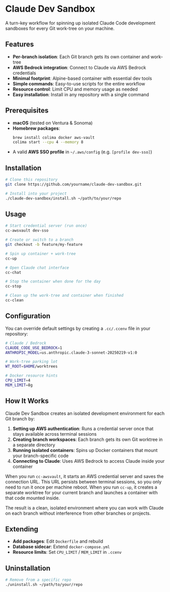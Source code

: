 # Claude Dev Sandbox

A turn-key workflow for spinning up isolated Claude Code development sandboxes for every Git work-tree on your machine.

## Features

- **Per-branch isolation**: Each Git branch gets its own container and work-tree
- **AWS Bedrock integration**: Connect to Claude via AWS Bedrock credentials
- **Minimal footprint**: Alpine-based container with essential dev tools
- **Simple commands**: Easy-to-use scripts for the entire workflow
- **Resource control**: Limit CPU and memory usage as needed
- **Easy installation**: Install in any repository with a single command

## Prerequisites

- **macOS** (tested on Ventura & Sonoma)
- **Homebrew packages**:
  ```bash
  brew install colima docker aws-vault
  colima start --cpu 4 --memory 8
  ```
- A valid **AWS SSO profile** in `~/.aws/config` (e.g. `[profile dev-sso]`)

## Installation

```bash
# Clone this repository
git clone https://github.com/yourname/claude-dev-sandbox.git

# Install into your project
./claude-dev-sandbox/install.sh ~/path/to/your/repo
```

## Usage

```bash
# Start credential server (run once)
cc-awsvault dev-sso

# Create or switch to a branch
git checkout -b feature/my-feature

# Spin up container + work-tree
cc-up

# Open Claude chat interface
cc-chat

# Stop the container when done for the day
cc-stop

# Clean up the work-tree and container when finished
cc-clean
```

## Configuration

You can override default settings by creating a `.cc/.ccenv` file in your repository:

```bash
# Claude / Bedrock
CLAUDE_CODE_USE_BEDROCK=1
ANTHROPIC_MODEL=us.anthropic.claude-3-sonnet-20250219-v1:0

# Work-tree parking lot
WT_ROOT=$HOME/worktrees

# Docker resource hints
CPU_LIMIT=4
MEM_LIMIT=8g
```

## How It Works

Claude Dev Sandbox creates an isolated development environment for each Git branch by:

1. **Setting up AWS authentication**: Runs a credential server once that stays available across terminal sessions
2. **Creating branch workspaces**: Each branch gets its own Git worktree in a separate directory
3. **Running isolated containers**: Spins up Docker containers that mount your branch-specific code
4. **Connecting to Claude**: Uses AWS Bedrock to access Claude inside your container

When you run `cc-awsvault`, it starts an AWS credential server and saves the connection URL. This URL persists between terminal sessions, so you only need to run it once per machine reboot. When you run `cc-up`, it creates a separate worktree for your current branch and launches a container with that code mounted inside.

The result is a clean, isolated environment where you can work with Claude on each branch without interference from other branches or projects.

## Extending

- **Add packages**: Edit `Dockerfile` and rebuild
- **Database sidecar**: Extend `docker-compose.yml`
- **Resource limits**: Set `CPU_LIMIT` / `MEM_LIMIT` in `.ccenv`

## Uninstallation

```bash
# Remove from a specific repo
./uninstall.sh ~/path/to/your/repo
```
